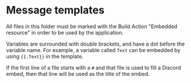 ﻿# Message templates
All files in this folder must be marked with the Build Action "Embedded resource" in order to be used by the application.

Variables are surrounded with double brackets, and have a dot before the variable name. For example, a variable called `Text`
can be embedded by using `{{.Text}}` in the template.

If the first line of a file starts with a `#` and that file is used to fill a Discord embed, then that line will be used as the title
of the embed.
